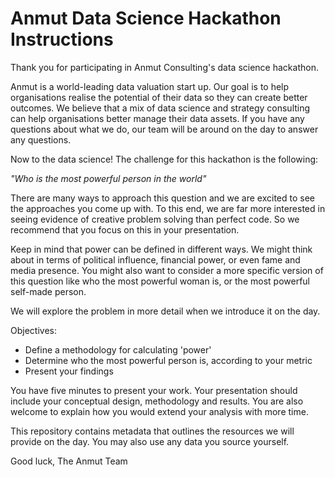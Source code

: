 # Anmut Data Science Hackathon Instructions

Thank you for participating in Anmut Consulting's data science hackathon. 

Anmut is a world-leading data valuation start up. Our goal is to help organisations realise the potential of their data so they can create better outcomes. We believe that a mix of data science and strategy consulting can help organisations better manage their data assets. If you have any questions about what we do, our team will be around on the day to answer any questions.

Now to the data science! The challenge for this hackathon is the following:

*"Who is the most powerful person in the world"*

There are many ways to approach this question and we are excited to see the approaches you come up with. To this end, we are far more interested in seeing evidence of creative problem solving than perfect code. So we recommend that you focus on this in your presentation.

Keep in mind that power can be defined in different ways. We might think about in terms of political influence, financial power, or even fame and media presence. You might also want to consider a more specific version of this question like who the most powerful woman is, or the most powerful self-made person.

We will explore the problem in more detail when we introduce it on the day.

Objectives:
* Define a methodology for calculating 'power'
* Determine who the most powerful person is, according to your metric
* Present your findings

You have five minutes to present your work. Your presentation should include your conceptual design, methodology and results. You are also welcome to explain how you would extend your analysis with more time.

This repository contains metadata that outlines the resources we will provide on the day. You may also use any data you source yourself.

Good luck,
The Anmut Team